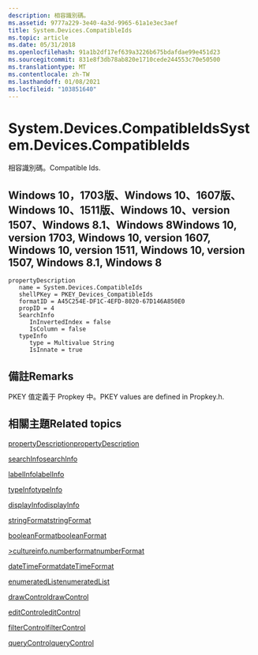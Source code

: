 ```yaml
---
description: 相容識別碼。
ms.assetid: 9777a229-3e40-4a3d-9965-61a1e3ec3aef
title: System.Devices.CompatibleIds
ms.topic: article
ms.date: 05/31/2018
ms.openlocfilehash: 91a1b2df17ef639a3226b675bdafdae99e451d23
ms.sourcegitcommit: 831e8f3db78ab820e1710cede244553c70e50500
ms.translationtype: MT
ms.contentlocale: zh-TW
ms.lasthandoff: 01/08/2021
ms.locfileid: "103851640"
---
```

# <a name="systemdevicescompatibleids"></a><span data-ttu-id="ff2ee-103">System.Devices.CompatibleIds</span><span class="sxs-lookup"><span data-stu-id="ff2ee-103">System.Devices.CompatibleIds</span></span>

<span data-ttu-id="ff2ee-104">相容識別碼。</span><span class="sxs-lookup"><span data-stu-id="ff2ee-104">Compatible Ids.</span></span>

## <a name="windows-10-version-1703-windows-10-version-1607-windows-10-version-1511-windows-10-version-1507-windows-81-windows-8"></a><span data-ttu-id="ff2ee-105">Windows 10，1703版、Windows 10、1607版、Windows 10、1511版、Windows 10、version 1507、Windows 8.1、Windows 8</span><span class="sxs-lookup"><span data-stu-id="ff2ee-105">Windows 10, version 1703, Windows 10, version 1607, Windows 10, version 1511, Windows 10, version 1507, Windows 8.1, Windows 8</span></span>

```
propertyDescription
   name = System.Devices.CompatibleIds
   shellPKey = PKEY_Devices_CompatibleIds
   formatID = A45C254E-DF1C-4EFD-8020-67D146A850E0
   propID = 4
   SearchInfo
      InInvertedIndex = false
      IsColumn = false
   typeInfo
      type = Multivalue String
      IsInnate = true
```

## <a name="remarks"></a><span data-ttu-id="ff2ee-106">備註</span><span class="sxs-lookup"><span data-stu-id="ff2ee-106">Remarks</span></span>

<span data-ttu-id="ff2ee-107">PKEY 值定義于 Propkey 中。</span><span class="sxs-lookup"><span data-stu-id="ff2ee-107">PKEY values are defined in Propkey.h.</span></span>

## <a name="related-topics"></a><span data-ttu-id="ff2ee-108">相關主題</span><span class="sxs-lookup"><span data-stu-id="ff2ee-108">Related topics</span></span>

<dl> <dt>

[<span data-ttu-id="ff2ee-109">propertyDescription</span><span class="sxs-lookup"><span data-stu-id="ff2ee-109">propertyDescription</span></span>](./propdesc-schema-propertydescription.md)
</dt> <dt>

[<span data-ttu-id="ff2ee-110">searchInfo</span><span class="sxs-lookup"><span data-stu-id="ff2ee-110">searchInfo</span></span>](./propdesc-schema-searchinfo.md)
</dt> <dt>

[<span data-ttu-id="ff2ee-111">labelInfo</span><span class="sxs-lookup"><span data-stu-id="ff2ee-111">labelInfo</span></span>](./propdesc-schema-labelinfo.md)
</dt> <dt>

[<span data-ttu-id="ff2ee-112">typeInfo</span><span class="sxs-lookup"><span data-stu-id="ff2ee-112">typeInfo</span></span>](./propdesc-schema-typeinfo.md)
</dt> <dt>

[<span data-ttu-id="ff2ee-113">displayInfo</span><span class="sxs-lookup"><span data-stu-id="ff2ee-113">displayInfo</span></span>](./propdesc-schema-displayinfo.md)
</dt> <dt>

[<span data-ttu-id="ff2ee-114">stringFormat</span><span class="sxs-lookup"><span data-stu-id="ff2ee-114">stringFormat</span></span>](./propdesc-schema-stringformat.md)
</dt> <dt>

[<span data-ttu-id="ff2ee-115">booleanFormat</span><span class="sxs-lookup"><span data-stu-id="ff2ee-115">booleanFormat</span></span>](./propdesc-schema-booleanformat.md)
</dt> <dt>

[<span data-ttu-id="ff2ee-116">>cultureinfo.numberformat</span><span class="sxs-lookup"><span data-stu-id="ff2ee-116">numberFormat</span></span>](./propdesc-schema-numberformat.md)
</dt> <dt>

[<span data-ttu-id="ff2ee-117">dateTimeFormat</span><span class="sxs-lookup"><span data-stu-id="ff2ee-117">dateTimeFormat</span></span>](./propdesc-schema-datetimeformat.md)
</dt> <dt>

[<span data-ttu-id="ff2ee-118">enumeratedList</span><span class="sxs-lookup"><span data-stu-id="ff2ee-118">enumeratedList</span></span>](./propdesc-schema-enumeratedlist.md)
</dt> <dt>

[<span data-ttu-id="ff2ee-119">drawControl</span><span class="sxs-lookup"><span data-stu-id="ff2ee-119">drawControl</span></span>](./propdesc-schema-drawcontrol.md)
</dt> <dt>

[<span data-ttu-id="ff2ee-120">editControl</span><span class="sxs-lookup"><span data-stu-id="ff2ee-120">editControl</span></span>](./propdesc-schema-editcontrol.md)
</dt> <dt>

[<span data-ttu-id="ff2ee-121">filterControl</span><span class="sxs-lookup"><span data-stu-id="ff2ee-121">filterControl</span></span>](./propdesc-schema-filtercontrol.md)
</dt> <dt>

[<span data-ttu-id="ff2ee-122">queryControl</span><span class="sxs-lookup"><span data-stu-id="ff2ee-122">queryControl</span></span>](./propdesc-schema-querycontrol.md)
</dt> </dl>

 

 
